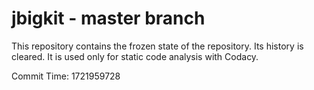 # jbigkit - master branch

This repository contains the frozen state of the repository.
Its history is cleared. It is used only for static code
analysis with Codacy.

Commit Time: 1721959728